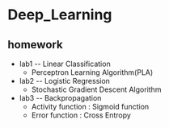 # Deep_Learning
## homework
* lab1 -- Linear Classification
    - Perceptron Learning Algorithm(PLA)
* lab2 -- Logistic Regression 
    - Stochastic Gradient Descent Algorithm
* lab3 -- Backpropagation
    - Activity function : Sigmoid function
    - Error function : Cross Entropy    